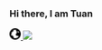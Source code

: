 ### Hi there, I am Tuan

<a href="https://cepalium.github.io">
    <img width="20px" src="https://raw.githubusercontent.com/iconic/open-iconic/master/svg/globe.svg"/>
</a>

<a href="https://www.linkedin.com/in/tuanang/">
    <img width="20px" src="https://cdn.jsdelivr.net/npm/simple-icons@v3/icons/linkedin.svg"/>
</a>
